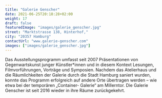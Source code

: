 ```yaml
---
title: "Galerie Genscher"
date: 2021-06-25T20:18:28+02:00
weight: 17
draft: false
featuredImage: "images/galerie_genscher.jpg"
street: "Marktstrasse 138, Hinterhof,"
city: "20357 Hamburg"
contactUrl: "www.galerie-genscher.com"
images: ["images/galerie_genscher.jpg"]
---
```


Das Ausstellungsprogramm umfasst seit 2007 Präsentationen von Gegenwartskunst junger Künstler*innen und in diesem Kontext Lesungen,
Filmvorführungen, Vorträge und Symposien. Nachdem das Atelierhaus und die Räumlichkeiten der Galerie durch die Stadt Hamburg saniert
wurden, konnte das Programm erfolgreich auf andere Orte übertragen werden – wie etwa bei der temporären „Container- Galerie“ am Millerntor. 
Die Galerie Genscher ist seit 2016 wieder in ihre Räume zurückgekehrt.
